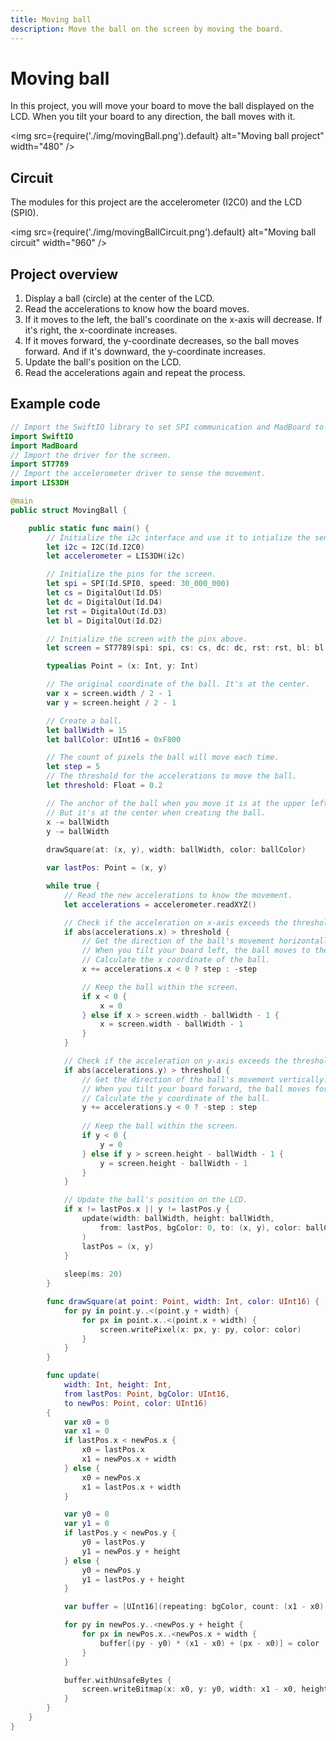 ```yaml
---
title: Moving ball
description: Move the ball on the screen by moving the board.
---
```


# Moving ball


In this project, you will move your board to move the ball displayed on the LCD. When you tilt your board to any direction, the ball moves with it. 

<img
  src={require('./img/movingBall.png').default}
  alt="Moving ball project" width="480"
/>

## Circuit

The modules for this project are the accelerometer (I2C0) and the LCD (SPI0).

<img
  src={require('./img/movingBallCircuit.png').default}
  alt="Moving ball circuit" width="960"
/>

## Project overview

1. Display a ball (circle) at the center of the LCD.
2. Read the accelerations to know how the board moves.
3. If it moves to the left, the ball's coordinate on the x-axis will decrease. If it's right, the x-coordinate increases.
4. If it moves forward, the y-coordinate decreases, so the ball moves forward. And if it's downward, the y-coordinate increases.
5. Update the ball's position on the LCD.
6. Read the accelerations again and repeat the process.

## Example code

```swift showLineNumbers
// Import the SwiftIO library to set SPI communication and MadBoard to use pin id.
import SwiftIO
import MadBoard
// Import the driver for the screen.
import ST7789
// Import the accelerometer driver to sense the movement.
import LIS3DH

@main
public struct MovingBall {

    public static func main() {
        // Initialize the i2c interface and use it to intialize the sensor.
        let i2c = I2C(Id.I2C0)
        let accelerometer = LIS3DH(i2c)

        // Initialize the pins for the screen.
        let spi = SPI(Id.SPI0, speed: 30_000_000)
        let cs = DigitalOut(Id.D5)
        let dc = DigitalOut(Id.D4)
        let rst = DigitalOut(Id.D3)
        let bl = DigitalOut(Id.D2)

        // Initialize the screen with the pins above.
        let screen = ST7789(spi: spi, cs: cs, dc: dc, rst: rst, bl: bl, rotation: .angle90)

        typealias Point = (x: Int, y: Int)

        // The original coordinate of the ball. It's at the center.
        var x = screen.width / 2 - 1
        var y = screen.height / 2 - 1

        // Create a ball.
        let ballWidth = 15 
        let ballColor: UInt16 = 0xF800

        // The count of pixels the ball will move each time.
        let step = 5
        // The threshold for the accelerations to move the ball.
        let threshold: Float = 0.2

        // The anchor of the ball when you move it is at the upper left corner of this tile. 
        // But it's at the center when creating the ball.
        x -= ballWidth
        y -= ballWidth
        
        drawSquare(at: (x, y), width: ballWidth, color: ballColor)

        var lastPos: Point = (x, y)

        while true {
            // Read the new accelerations to know the movement.
            let accelerations = accelerometer.readXYZ()

            // Check if the acceleration on x-axis exceeds the threshold.
            if abs(accelerations.x) > threshold {
                // Get the direction of the ball's movement horizontally.
                // When you tilt your board left, the ball moves to the left, and vice versa.
                // Calculate the x coordinate of the ball.
                x += accelerations.x < 0 ? step : -step

                // Keep the ball within the screen.
                if x < 0 {
                    x = 0
                } else if x > screen.width - ballWidth - 1 {
                    x = screen.width - ballWidth - 1
                }
            }

            // Check if the acceleration on y-axis exceeds the threshold.
            if abs(accelerations.y) > threshold {
                // Get the direction of the ball's movement vertically.
                // When you tilt your board forward, the ball moves forward, and vice versa.
                // Calculate the y coordinate of the ball. 
                y += accelerations.y < 0 ? -step : step
                
                // Keep the ball within the screen.
                if y < 0 {
                    y = 0
                } else if y > screen.height - ballWidth - 1 {
                    y = screen.height - ballWidth - 1
                }
            }

            // Update the ball's position on the LCD.
            if x != lastPos.x || y != lastPos.y {
                update(width: ballWidth, height: ballWidth,
                    from: lastPos, bgColor: 0, to: (x, y), color: ballColor
                )
                lastPos = (x, y)
            }
            
            sleep(ms: 20)
        }

        func drawSquare(at point: Point, width: Int, color: UInt16) {
            for py in point.y..<(point.y + width) {
                for px in point.x..<(point.x + width) {
                    screen.writePixel(x: px, y: py, color: color)
                }
            }
        }

        func update(
            width: Int, height: Int,
            from lastPos: Point, bgColor: UInt16,
            to newPos: Point, color: UInt16)
        {
            var x0 = 0
            var x1 = 0
            if lastPos.x < newPos.x {
                x0 = lastPos.x
                x1 = newPos.x + width
            } else {
                x0 = newPos.x
                x1 = lastPos.x + width
            }

            var y0 = 0
            var y1 = 0
            if lastPos.y < newPos.y {
                y0 = lastPos.y
                y1 = newPos.y + height
            } else {
                y0 = newPos.y
                y1 = lastPos.y + height
            }

            var buffer = [UInt16](repeating: bgColor, count: (x1 - x0) * (y1 - y0))

            for py in newPos.y..<newPos.y + height {
                for px in newPos.x..<newPos.x + width {
                    buffer[(py - y0) * (x1 - x0) + (px - x0)] = color
                }
            }

            buffer.withUnsafeBytes {
                screen.writeBitmap(x: x0, y: y0, width: x1 - x0, height: y1 - y0, data: $0)
            }
        }
    }
}
```


